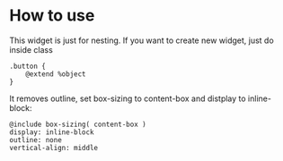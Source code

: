 # How to use
This widget is just for nesting. If you want to create new widget, just do inside class

    .button {
	    @extend %object
	}

It removes outline, set box-sizing to content-box and distplay to inline-block:

	@include box-sizing( content-box )
	display: inline-block
	outline: none
	vertical-align: middle